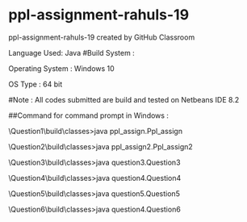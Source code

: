 # ppl-assignment-rahuls-19
ppl-assignment-rahuls-19 created by GitHub Classroom

Language Used: Java
#Build System :

Operating System : Windows 10

OS Type : 64 bit

#Note :
All codes submitted are build and tested on Netbeans IDE 8.2

##Command for command prompt in Windows :



\Question1\build\classes>java ppl_assign.Ppl_assign

\Question2\build\classes>java ppl_assign2.Ppl_assign2

\Question3\build\classes>java question3.Question3

\Question4\build\classes>java question4.Question4

\Question5\build\classes>java question5.Question5

\Question6\build\classes>java question4.Question6
